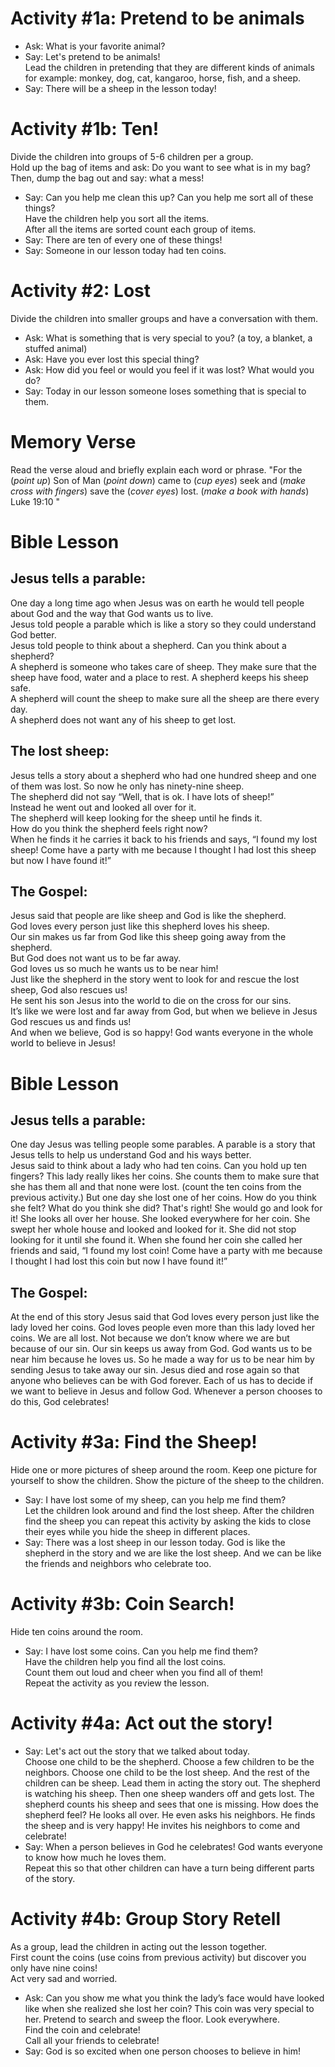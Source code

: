 # Activity #1a: Pretend to be animals 

- Ask: What is your favorite animal? 
- Say: Let's pretend to be animals!  
Lead the children in pretending that they are different kinds of animals for example: monkey, dog, cat, kangaroo, horse, fish, and a sheep. 
- Say: There will be a sheep in the lesson today!  

# Activity #1b: Ten!

Divide the children into groups of 5-6 children per a group.  
Hold up the bag of items and ask: Do you want to see what is in my bag?  
Then, dump the bag out and say: what a mess!  
- Say: Can you help me clean this up? Can you help me sort all of these things?  
Have the children help you sort all the items.  
After all the items are sorted count each group of items.  
- Say: There are ten of every one of these things!  
- Say: Someone in our lesson today had ten coins.  

# Activity #2: Lost 

Divide the children into smaller groups and have a conversation with them.  
- Ask: What is something that is very special to you? (a toy, a blanket, a stuffed animal) 
- Ask: Have you ever lost this special thing?  
- Ask: How did you feel or would you feel if it was lost? What would you do? 
- Say: Today in our lesson someone loses something that is special to them. 

# Memory Verse
Read the verse aloud and briefly explain each word or phrase. 
"For the (_point up_) Son of Man (_point down_) came to (_cup eyes_) seek and (_make cross with fingers_) save the  (_cover eyes_) lost. (_make a book with hands_) Luke 19:10 "

# Bible Lesson

## Jesus tells a parable: 
One day a long time ago when Jesus was on earth he would tell people about God and the way that God wants us to live.  
Jesus told people a parable which is like a story so they could understand God better.  
Jesus told people to think about a shepherd. Can you think about a shepherd?  
A shepherd is someone who takes care of sheep. They make sure that the sheep have food, water and a place to rest. A shepherd keeps his sheep safe.  
A shepherd will count the sheep to make sure all the sheep are there every day.  
A shepherd does not want any of his sheep to get lost.  
## The lost sheep: 
Jesus tells a story about a shepherd who had one hundred sheep and one of them was lost. So now he only has ninety-nine sheep.  
The shepherd did not say “Well, that is ok. I have lots of sheep!”  
Instead he went out and looked all over for it.   
The shepherd will keep looking for the sheep until he finds it.  
How do you think the shepherd feels right now?  
When he finds it he carries it back to his friends and says, “I found my lost sheep! Come have a party with me because I thought I had lost this sheep but now I have found it!” 
## The Gospel: 
Jesus said that people are like sheep and God is like the shepherd.  
God loves every person just like this shepherd loves his sheep.  
Our sin makes us far from God like this sheep going away from the shepherd.  
But God does not want us to be far away.  
God loves us so much he wants us to be near him!  
Just like the shepherd in the story went to look for and rescue the lost sheep, God also rescues us!  
He sent his son Jesus into the world to die on the cross for our sins.  
It’s like we were lost and far away from God, but when we believe in Jesus God rescues us and finds us!  
And when we believe, God is so happy! God wants everyone in the whole world to believe in Jesus!  

# Bible Lesson

## Jesus tells a parable: 
One day Jesus was telling people some parables. 
A parable is a story that Jesus tells to help us understand God and his ways better.  
Jesus said to think about a lady who had ten coins. Can you hold up ten fingers? 
This lady really likes her coins. She counts them to make sure that she has them all and that none were lost. (count the ten coins from the previous activity.)
But one day she lost one of her coins. How do you think she felt? What do you think she did? 
That's right! She would go and look for it! 
She looks all over her house. She looked everywhere for her coin. She swept her whole house and looked and looked for it. 
She did not stop looking for it until she found it. 
When she found her coin she called her friends and said, “I found my lost coin! Come have a party with me because I thought I had lost this coin but now I have found it!” 
## The Gospel: 
At the end of this story Jesus said that God loves every person just  like the lady loved her coins. God loves people even more than this lady loved her coins. 
We are all lost. Not because we don’t know where we are but because of our sin. 
Our sin keeps us away from God. 
God wants us to be near him because he loves us. 
So he made a way for us to be near him by sending Jesus to take away our sin. Jesus died and rose again so that anyone who believes can be with God forever. 
Each of us has to decide if we want to believe in Jesus and follow God. 
Whenever a person chooses to do this, God celebrates! 

# Activity #3a: Find the Sheep! 

Hide one or more pictures of sheep around the room. Keep one picture for yourself to show the children. 
Show the picture of the sheep to the children. 
- Say: I have lost some of my sheep, can you help me find them?  
Let the children look around and find the lost sheep. 
After the children find the sheep you can repeat this activity by asking the kids to close their eyes while you hide the sheep in different places.  
- Say: There was a lost sheep in our lesson today. God is like the shepherd in the story and we are like the lost sheep. And we can be like the friends and neighbors who celebrate too.

# Activity #3b: Coin Search! 

Hide ten coins around the room.
- Say: I have lost some coins. Can you help me find them?   
Have the children help you find all the lost coins.  
Count them out loud and cheer when you find all of them!  
Repeat the activity as you review the lesson.

# Activity #4a: Act out the story! 

- Say: Let's act out the story that we talked about today.  
Choose one child to be the shepherd.
Choose a few children to be the neighbors. 
Choose one child to be the lost sheep. 
And the rest of the children can be sheep.
Lead them in acting the story out. 
The shepherd is watching his sheep. 
Then one sheep wanders off and gets lost. 
The shepherd counts his sheep and sees that one is missing.
How does the shepherd feel? 
He looks all over. He even asks his neighbors. 
He finds the sheep and is very happy! 
He invites his neighbors to come and celebrate! 
- Say: When a person believes in God he celebrates! God wants everyone to know how much he loves them.  
Repeat this so that other children can have a turn being different parts of the story. 

# Activity #4b: Group Story Retell

As a group, lead the children in acting out the lesson together.  
First count the coins (use coins from previous activity) but discover you only have nine coins!  
Act very sad and worried.  
- Ask: Can you show me what you think the lady’s face would have looked like when she realized she lost her coin? This coin was very special to her. 
Pretend to search and sweep the floor. Look everywhere.  
Find the coin and celebrate!  
Call all your friends to celebrate!  
- Say: God is so excited when one person chooses to believe in him! 
